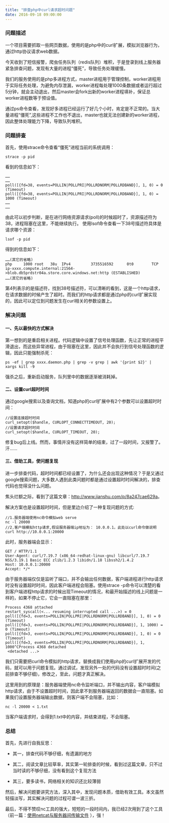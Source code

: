 ```yaml
---
title: "排查php中curl请求超时问题"
date: 2016-09-18 09:00:00
---
```


### 问题描述  

一个项目需要抓取一些网页数据，使用的是php中的curl扩展，模拟浏览器行为，通过http协议请求web数据。

今天收到了短信报警，爬虫任务队列（redis队列）堆积，于是登录到线上服务器紧急排查问题，发现有大量的进程“僵死”，导致任务处理缓慢。

我们的服务使用的是php多进程方式，master进程用于管理控制，worker进程用于实际任务处理，为避免内存泄漏，worker进程每处理1000条数据或者运行超过5分钟，就会主动退出，然后master会fork出新的worker进程填补，保证总worker进程数等于预设值。

通过ps命令查看，发现好多进程已经运行了好几个小时，肯定是不正常的。当大量进程“僵死”,这些进程不工作也不退出，master也就无法创建新的worker进程，因此整体处理能力下降，导致队列堆积。

### 问题排查  

首先，使用strace命令查看“僵死”进程当前的系统调用：  

```
strace -p pid
```

看到的信息如下：  

```
……
……
poll([{fd=38, events=POLLIN|POLLPRI|POLLRDNORM|POLLRDBAND}], 1, 0) = 0 (Timeout)
poll([{fd=38, events=POLLIN|POLLPRI|POLLRDNORM|POLLRDBAND}], 1, 0) = 1000 (Timeout)
……
……
```

由此可以初步判断，是在进行网络资源请求(poll)的时候超时了，资源描述符为38，进程阻塞在这里，不能继续执行。
使用lsof命令查看一下38号描述符具体是请求哪个资源：  

```
lsof -p pid
```

得到的信息如下：

```
……(其它的省略)
php     1000 root   38u  IPv4         3735516592      0t0        TCP ip-xxxx.compute.internal:21564->blob.db5prdstr04a.store.core.windows.net:http (ESTABLISHED)
……(其它的省略)
```

第4列表示的是描述符，找到38号描述符，可以清晰的看到，这是一个http请求，在请求数据的时候产生了超时。而我们的http请求都是通过php的curl扩展实现的，因此可以定位到问题发生在curl相关的参数设置上。

### 解决问题

#### 一、先以最快的方式解决  
第一想到的是重启相关进程。代码逻辑中设置了信号处理函数，先让正常的进程平滑退出，而这些异常进程，由于阻塞在这里，因此并不会执行到信号处理函数的逻辑，因此只能强制杀死：  

```
ps -ef | grep xxxx.daemon.php | grep -v grep | awk '{print $2}' | xargs kill -9
```
强杀之后，重新启动服务，队列里中的数据逐渐被消耗掉。

#### 二、设置curl超时时间
通过google搜索以及查询文档，知道php的curl扩展中有2个参数可以设置超时时间：  

```
//设置连接超时时间
curl_setopt($handle, CURLOPT_CONNECTTIMEOUT, 20);
//设置请求超时时间
curl_setopt($handle, CURLOPT_TIMEOUT, 20);
```

修复bug后上线。然而，事情并没有这样简单的结束，过了一段时间，又报警了。汗……

#### 三、借助工具，使问题复现
进一步排查代码，超时时间都已经设置了，为什么还会出现这种情况？于是又通过google搜索问题，大多数人遇到此类问题时都是通过设置超时时间解决的，排查代码也觉得没什么问题。

焦头烂额之际，看到了这篇文章：<http://www.jianshu.com/p/8a247cae629a>。

解决方案也是设置超时时间，但是里边介绍了一种复现问题的方式:  


```
//1.服务器端使用nc命令模拟web serve
nc -l 20000
//2.客户端模拟http请求,假设服务器端ip地址为： 10.0.0.1，此处以curl命令做说明
curl http://10.0.0.1:20000
```

此时，服务器端会显示：  

```
GET / HTTP/1.1
User-Agent: curl/7.19.7 (x86_64-redhat-linux-gnu) libcurl/7.19.7 NSS/3.19.1 Basic ECC zlib/1.2.3 libidn/1.18 libssh2/1.4.2
Host: 10.0.0.1:20000
Accept: */*
```

由于服务器端仅仅是监听了端口，并不会输出任何数据，客户端进程进行http请求时没有设置超时时间，因此客户端进程会阻塞。使用strace -p命令可以清楚的看到客户端进程http请求的时候出现Timeout的情况，和最开始描述的线上问题是一样的，如果不停止它，它会一直阻塞在那里：  

```
Process 4368 attached
restart_syscall(<... resuming interrupted call ...>) = 0
poll([{fd=3, events=POLLIN|POLLPRI|POLLRDNORM|POLLRDBAND}], 1, 0) = 0 (Timeout)
poll([{fd=3, events=POLLIN|POLLPRI|POLLRDNORM|POLLRDBAND}], 1, 1000) = 0 (Timeout)
poll([{fd=3, events=POLLIN|POLLPRI|POLLRDNORM|POLLRDBAND}], 1, 0) = 0 (Timeout)
poll([{fd=3, events=POLLIN|POLLPRI|POLLRDNORM|POLLRDBAND}], 1, 1000^CProcess 4368 detached
 <detached ...>
```

我们只需要把curl命令模拟的http请求，替换成我们使用php的curl扩展开发的代码，就可以用于问题复现。通过调试，发现另外一处的代码没有设置超时时间(之前排查不够仔细)，修改之，至此，问题才真正解决。

这里用到的原理是：服务器端使用nc命令监听端口，并不输出内容，客户端模拟http请求，由于不设置超时时间，因此拿不到服务器端返回的数据会一直阻塞。如果我们设置服务器端输出数据，则客户端不会阻塞，比如：  

```
nc -l 20000 < 1.txt
```

当客户端请求时，会得到1.txt中的内容，并结束进程，不会阻塞。

### 总结

首先，先进行自我反思：

- 其一，排查代码不够仔细，有遗漏的地方 

- 其二，阅读文章比较草率，其实第一轮排查的时候，看到过这篇文章，只不过当时读的不够仔细，没有看到这个复现方法  

- 其三，要多读书，网络相关的知识还比较薄弱

然后，解决问题要讲究方法，深入其中，发现问题本质，借助有效工具。本文虽然轻描淡写，其实解决问题的过程可谓一波三折。

最后，不得不赞叹nc工具的强大，短短的一段时间内，我已经2次用到了这个工具（前一篇：[使用netcat与服务器间传输文件](/archivers/netcat_usage)  ），强！

